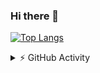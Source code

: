 ### Hi there 👋

[![Top Langs](https://github-readme-stats.vercel.app/api/top-langs/?username=temu4&layout=compact)](https://github.com/temu4/github-readme-stats)

<details>
  <summary>⚡ GitHub Activity</summary>
  ![Temu4's GitHub stats](https://github-readme-stats.vercel.app/api?username=temu4&show_icons=true)
</details>

<!--
**Temu4/Temu4** is a ✨ _special_ ✨ repository because its `README.md` (this file) appears on your GitHub profile.

Here are some ideas to get you started:

- 🔭 I’m currently working on ...
- 🌱 I’m currently learning ...
- 👯 I’m looking to collaborate on ...
- 🤔 I’m looking for help with ...
- 💬 Ask me about ...
- 📫 How to reach me: ...
- 😄 Pronouns: ...
- ⚡ Fun fact: ...
-->
